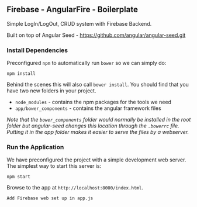 <h2>Firebase - AngularFire - Boilerplate</h2>

Simple LogIn/LogOut, CRUD system with Firebase Backend.

Built on top of Angular Seed - https://github.com/angular/angular-seed.git



### Install Dependencies


Preconfigured `npm` to automatically run `bower` so we can simply do:

```
npm install
```

Behind the scenes this will also call `bower install`.  You should find that you have two new
folders in your project.

* `node_modules` - contains the npm packages for the tools we need
* `app/bower_components` - contains the angular framework files

*Note that the `bower_components` folder would normally be installed in the root folder but
angular-seed changes this location through the `.bowerrc` file.  Putting it in the app folder makes
it easier to serve the files by a webserver.*

### Run the Application

We have preconfigured the project with a simple development web server.  The simplest way to start
this server is:

```
npm start
```

Browse to the app at `http://localhost:8000/index.html`.


```
Add Firebase web set up in app.js
```
